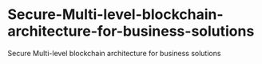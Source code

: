 # Secure-Multi-level-blockchain-architecture-for-business-solutions
Secure Multi-level blockchain architecture for business solutions
